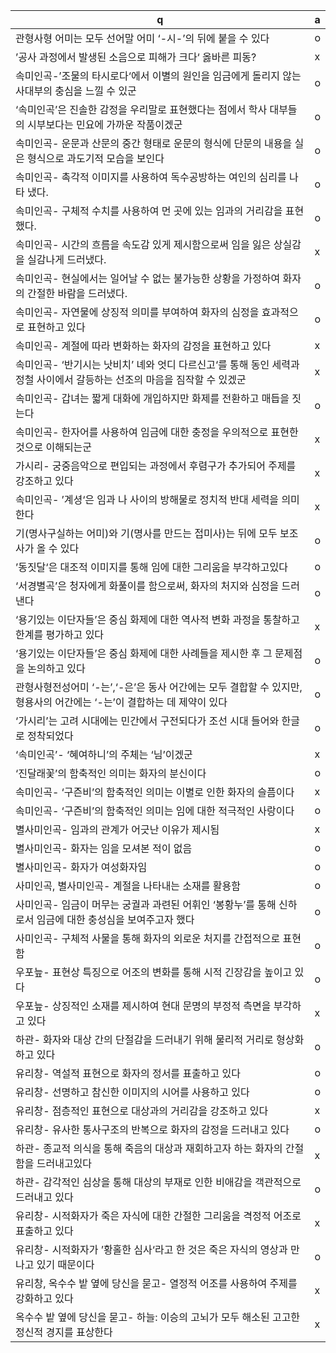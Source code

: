 q | a
---|---
관형사형 어미는 모두 선어말 어미 ‘-시-’의 뒤에 붙을 수 있다		| o
’공사 과정에서 발생된 소음으로 피해가 크다‘ 옳바른 피동?		| x
속미인곡-’조물의 타시로다‘에서 이별의 원인을 임금에게 돌리지 않는 사대부의 충심을 느낄 수 있군		| o
‘속미인곡’은 진솔한 감정을 우리말로 표현했다는 점에서 학사 대부들의 시부보다는 민요에 가까운 작품이겠군		| o
속미인곡- 운문과 산문의 중간 형태로 운문의 형식에 단문의 내용을 실은 형식으로 과도기적 모습을 보인다		| o
속미인곡- 촉각적 이미지를 사용하여 독수공방하는 여인의 심리를 나타 냈다.		| o
속미인곡- 구체적 수치를 사용하여 먼 곳에 있는 임과의 거리감을 표현 했다.		| o
속미인곡- 시간의 흐름을 속도감 있게 제시함으로써 임을 잃은 상실감 을 실감나게 드러냈다.		| x
속미인곡- 현실에서는 일어날 수 없는 불가능한 상황을 가정하여 화자 의 간절한 바람을 드러냈다.		| o
속미인곡- 자연물에 상징적 의미를 부여하여 화자의 심정을 효과적으로 표현하고 있다		| o
속미인곡- 계절에 따라 변화하는 화자의 감정을 표현하고 있다		| x
속미인곡- ‘반기시는 낫비치’ 녜와 엇디 다르신고‘를 통해 동인 세력과 정철 사이에서 갈등하는 선조의 마음을 짐작할 수 있겠군		| x
속미인곡- 갑녀는 짧게 대화에 개입하지만 화제를 전환하고 매듭을 짓는다		| o
속미인곡- 한자어를 사용하여 임금에 대한 충정을 우의적으로 표현한 것으로 이해되는군		| x
가시리- 궁중음악으로 편입되는 과정에서 후렴구가 추가되어 주제를 강조하고 있다		| x
속미인곡- ’계셩‘은 임과 나 사이의 방해물로 정치적 반대 세력을 의미한다		| x
기(명사구실하는 어미)와 기(명사를 만드는 접미사)는 뒤에 모두 보조사가 올 수 있다		| o
’동짓달‘은 대조적 이미지를 통해 임에 대한 그리움을 부각하고있다		| o
‘서경별곡’은 청자에게 화풀이를 함으로써, 화자의 처지와 심정을 드러낸다		| o
‘용기있는 이단자들’은 중심 화제에 대한 역사적 변화 과정을 통찰하고 한계를 평가하고 있다		| x
‘용기있는 이단자들’은 중심 화제에 대한 사례들을 제시한 후 그 문제점을 논의하고 있다		| o
관형사형전성어미 ‘-는’,‘-은’은 동사 어간에는 모두 결합할 수 있지만, 형용사의 어간에는 ‘-는’이 결합하는 데 제약이 있다		| o
‘가시리’는 고려 시대에는 민간에서 구전되다가 조선 시대 들어와 한글로 정착되었다		| o
‘속미인곡’- ‘혜여하니’의 주체는 ‘님’이겠군		| x
‘진달래꽃’의 함축적인 의미는 화자의 분신이다		| o
속미인곡- ‘구즌비’의 함축적인 의미는 이별로 인한 화자의 슬픔이다		| x
속미인곡- ‘구즌비’의 함축적인 의미는 임에 대한 적극적인 사랑이다		| o
별사미인곡- 임과의 관계가 어긋난 이유가 제시됨		| x
별사미인곡- 화자는 임을 모셔본 적이 없음		| o
별사미인곡- 화자가 여성화자임		| o
사미인곡, 별사미인곡- 계절을 나타내는 소재를 활용함		| o
사미인곡- 임금이 머무는 궁궐과 과련된 어휘인 ‘봉황누’를 통해 신하로서 임금에 대한 충성심을 보여주고자 했다		| o
사미인곡- 구체적 사물을 통해 화자의 외로운 처지를 간접적으로 표현함		| o
우포늪- 표현상 특징으로 어조의 변화를 통해 시적 긴장감을 높이고 있다		| o
우포늪- 상징적인 소재를 제시하여 현대 문명의 부정적 측면을 부각하고 있다		| x
하관- 화자와 대상 간의 단절감을 드러내기 위해 물리적 거리로 형상화하고 있다		| o
유리창- 역설적 표현으로 화자의 정서를 표출하고 있다		| o
유리창- 선명하고 참신한 이미지의 시어를 사용하고 있다		| o
유리창- 점층적인 표현으로 대상과의 거리감을 강조하고 있다		| x
유리창- 유사한 통사구조의 반복으로 화자의 감정을 드러내고 있다		| o
하관- 종교적 의식을 통해 죽음의 대상과 재회하고자 하는 화자의 간절함을 드러내고있다		| x
하관- 감각적인 심상을 통해 대상의 부재로 인한 비애감을 객관적으로 드러내고 있다		| o
유리창- 시적화자가 죽은 자식에 대한 간절한 그리움을 격정적 어조로 표출하고 있다		| x
유리창- 시적화자가 ’황홀한 심사‘라고 한 것은 죽은 자식의 영상과 만나고 있기 때문이다		| o
유리창, 옥수수 밭 옆에 당신을 묻고- 열정적 어조를 사용하여 주제를 강화하고 있다		| x
옥수수 밭 옆에 당신을 묻고- 하늘: 이승의 고뇌가 모두 해소된 고고한 정신적 경지를 표상한다		| x
